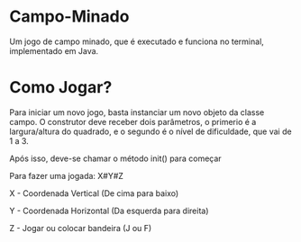 # Campo-Minado
Um jogo de campo minado, que é executado e funciona no terminal, implementado em Java.

# Como Jogar?
Para iniciar um novo jogo, basta instanciar um novo objeto da classe campo.
O construtor deve receber dois parâmetros, o primerio é a largura/altura do quadrado, e o segundo é o nível de dificuldade, que vai de 1 a 3.

Após isso, deve-se chamar o método init() para começar

Para fazer uma jogada:
X#Y#Z 

X - Coordenada Vertical (De cima para baixo)

Y - Coordenada Horizontal (Da esquerda para direita)

Z - Jogar ou colocar bandeira (J ou F) 